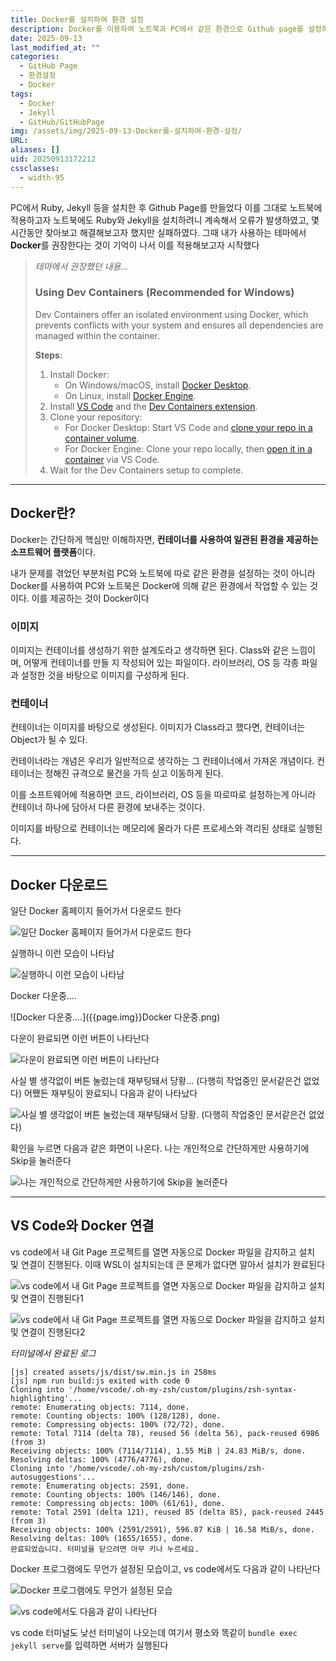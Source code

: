 ```yaml
---
title: Docker를 설치하여 환경 설정
description: Docker를 이용하여 노트북과 PC에서 같은 환경으로 Github page를 설정하는 방법
date: 2025-09-13
last_modified_at: ""
categories:
  - GitHub Page
  - 환경설정
  - Docker
tags: 
  - Docker
  - Jekyll
  - GitHub/GitHubPage
img: /assets/img/2025-09-13-Docker를-설치하여-환경-설정/
URL: 
aliases: []
uid: 20250913172212
cssclasses:
  - width-95
---
```


PC에서 Ruby, Jekyll 등을 설치한 후 Github Page를 만들었다
이를 그대로 노트북에 적용하고자 노트북에도 Ruby와 Jekyll을 설치하려니 계속해서 오류가 발생하였고, 몇시간동안 찾아보고 해결해보고자 했지만 실패하였다.
그때 내가 사용하는 테마에서 **Docker**를 권장한다는 것이 기억이 나서 이를 적용해보고자 시작했다

> *테마에서 권장했던 내용...*
> ### Using Dev Containers (Recommended for Windows)
> 
> Dev Containers offer an isolated environment using Docker, which prevents conflicts with your system and ensures all dependencies are managed within the container.
> 
> **Steps**:
> 
> 1. Install Docker:
>     - On Windows/macOS, install [Docker Desktop](https://www.docker.com/products/docker-desktop/).
>     - On Linux, install [Docker Engine](https://docs.docker.com/engine/install/).
> 2. Install [VS Code](https://code.visualstudio.com/) and the [Dev Containers extension](https://marketplace.visualstudio.com/items?itemName=ms-vscode-remote.remote-containers).
> 3. Clone your repository:
>     - For Docker Desktop: Start VS Code and [clone your repo in a container volume](https://code.visualstudio.com/docs/devcontainers/containers#_quick-start-open-a-git-repository-or-github-pr-in-an-isolated-container-volume).
>     - For Docker Engine: Clone your repo locally, then [open it in a container](https://code.visualstudio.com/docs/devcontainers/containers#_quick-start-open-an-existing-folder-in-a-container) via VS Code.
> 4. Wait for the Dev Containers setup to complete.

---

## Docker란?

Docker는 간단하게 핵심만 이해하자면, **컨테이너를 사용하여 일관된 환경을 제공하는 소프트웨어 플랫폼**이다.

내가 문제를 겪었던 부분처럼 PC와 노트북에 따로 같은 환경을 설정하는 것이 아니라 Docker를 사용하여 PC와 노트북은 Docker에 의해 같은 환경에서 작업할 수 있는 것이다. 이를 제공하는 것이 Docker이다

### 이미지

이미지는 컨테이너를 생성하기 위한 설계도라고 생각하면 된다. Class와 같은 느낌이며, 어떻게 컨테이너를 만들 지 작성되어 있는 파일이다.
라이브러리, OS 등 각종 파일과 설정한 것을 바탕으로 이미지를 구성하게 된다.

### 컨테이너

컨테이너는 이미지를 바탕으로 생성된다. 이미지가 Class라고 했다면, 컨테이너는 Object가 될 수 있다.

컨테이너라는 개념은 우리가 일반적으로 생각하는 그 컨테이너에서 가져온 개념이다. 컨테이너는 정해진 규격으로 물건을 가득 싣고 이동하게 된다.

이를 소프트웨어에 적용하면 코드, 라이브러리, OS 등을 따로따로 설정하는게 아니라 컨테이너 하나에 담아서 다른 환경에 보내주는 것이다. 

이미지를 바탕으로 컨테이너는 메모리에 올라가 다른 프로세스와 격리된 상태로 실행된다.

---



## Docker 다운로드

일단 Docker 홈페이지 들어가서 다운로드 한다

![일단 Docker 홈페이지 들어가서 다운로드 한다]({{page.img}}일단%20Docker%20홈페이지%20들어가서%20다운로드%20한다.webp)


실행하니 이런 모습이 나타남

![실행하니 이런 모습이 나타남]({{page.img}}실행하니%20이런%20모습이%20나타남.%20바로%20설치가%20된%20듯.png)

Docker 다운중....

![Docker 다운중....]({{page.img}}Docker 다운중.png)

다운이 완료되면 이런 버튼이 나타난다

![다운이 완료되면 이런 버튼이 나타난다]({{page.img}}다운이%20완료되면%20이런%20버튼이%20나타난다.png)

사실 별 생각없이 버튼 눌렀는데 재부팅돼서 당황... (다행히 작업중인 문서같은건 없었다)
어쨌든 재부팅이 완료되니 다음과 같이 나타났다

![사실 별 생각없이 버튼 눌렀는데 재부팅돼서 당황. (다행히 작업중인 문서같은건 없었다)]({{page.img}}사실%20별%20생각없이%20버튼%20눌렀는데%20재부팅돼서%20당황.%20(다행히%20작업중인%20문서같은건%20없었다).png)

확인을 누르면 다음과 같은 화면이 나온다.
나는 개인적으로 간단하게만 사용하기에 Skip을 눌러준다

![나는 개인적으로 간단하게만 사용하기에 Skip을 눌러준다]({{page.img}}나는%20개인적으로%20간단하게만%20사용하기에%20Skip을%20눌러준다.png)

---

## VS Code와 Docker 연결

vs code에서 내 Git Page 프로젝트를 열면 자동으로 Docker 파일을 감지하고 설치 및 연결이 진행된다. 
이때 WSL이 설치되는데 큰 문제가 없다면 알아서 설치가 완료된다

![vs code에서 내 Git Page 프로젝트를 열면 자동으로 Docker 파일을 감지하고 설치 및 연결이 진행된다1]({{page.img}}vs%20code에서%20내%20Git%20Page%20프로젝트를%20열면%20자동으로%20Docker%20파일을%20감지하고%20설치%20및%20연결이%20진행된다1.png)

![vs code에서 내 Git Page 프로젝트를 열면 자동으로 Docker 파일을 감지하고 설치 및 연결이 진행된다2]({{page.img}}vs%20code에서%20내%20Git%20Page%20프로젝트를%20열면%20자동으로%20Docker%20파일을%20감지하고%20설치%20및%20연결이%20진행된다2.png)

*터미널에서 완료된 로그*
```
[js] created assets/js/dist/sw.min.js in 258ms
[js] npm run build:js exited with code 0
Cloning into '/home/vscode/.oh-my-zsh/custom/plugins/zsh-syntax-highlighting'...
remote: Enumerating objects: 7114, done.
remote: Counting objects: 100% (128/128), done.
remote: Compressing objects: 100% (72/72), done.
remote: Total 7114 (delta 78), reused 56 (delta 56), pack-reused 6986 (from 3)
Receiving objects: 100% (7114/7114), 1.55 MiB | 24.83 MiB/s, done.
Resolving deltas: 100% (4776/4776), done.
Cloning into '/home/vscode/.oh-my-zsh/custom/plugins/zsh-autosuggestions'...
remote: Enumerating objects: 2591, done.
remote: Counting objects: 100% (146/146), done.
remote: Compressing objects: 100% (61/61), done.
remote: Total 2591 (delta 121), reused 85 (delta 85), pack-reused 2445 (from 3)
Receiving objects: 100% (2591/2591), 596.87 KiB | 16.58 MiB/s, done.
Resolving deltas: 100% (1655/1655), done.
완료되었습니다. 터미널을 닫으려면 아무 키나 누르세요.
```

Docker 프로그램에도 무언가 설정된 모습이고, vs code에서도 다음과 같이 나타난다

![Docker 프로그램에도 무언가 설정된 모습]({{page.img}}Docker%20프로그램에도%20무언가%20설정된%20모습.png)

![vs code에서도 다음과 같이 나타난다]({{page.img}}vs%20code에서도%20다음과%20같이%20나타난다.png)

vs code 터미널도 낮선 터미널이 나오는데 여기서 평소와 똑같이 
`bundle exec jekyll serve`를 입력하면 서버가 실행된다


